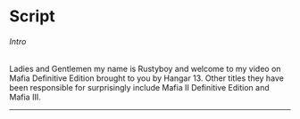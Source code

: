 # Script

###### Intro
Ladies and Gentlemen my name is Rustyboy and welcome to my video on Mafia Definitive Edition brought to you by Hangar 13.  Other titles they have been responsible for surprisingly include Mafia II Definitive Edition and Mafia III.

---------------------------------------------------------